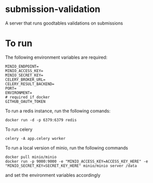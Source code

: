 # submission-validation 
A server that runs goodtables validations on submissions

# To run

The following environment variables are required:
```
MINIO_ENDPOINT=
MINIO_ACCESS_KEY=
MINIO_SECRET_KEY=
CELERY_BROKER_URL=
CELERY_RESULT_BACKEND=
PORT=
ENVIRONMENT=
# required if docker
GITHUB_OAUTH_TOKEN
```

To run a redis instance, run the following comands:
```
docker run -d -p 6379:6379 redis
```

To run celery
```
celery -A app.celery worker
```

To run a local version of minio, run the following commands

```
docker pull minio/minio
docker run -p 9000:9000 -e "MINIO_ACCESS_KEY=ACCESS_KEY_HERE" -e "MINIO_SECRET_KEY=SECRET_KEY_HERE" minio/minio server /data
```

and set the environment variables accordingly

